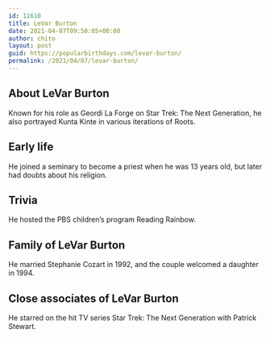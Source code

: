```yaml
---
id: 11610
title: LeVar Burton
date: 2021-04-07T09:50:05+00:00
author: chito
layout: post
guid: https://popularbirthdays.com/levar-burton/
permalink: /2021/04/07/levar-burton/
---
```

<!--Content-->


          
          
## About LeVar Burton



  Known for his role as Geordi La Forge on Star Trek: The Next Generation, he also portrayed Kunta Kinte in various iterations of Roots.

                
                
## Early life



  He joined a seminary to become a priest when he was 13 years old, but later had doubts about his religion.

                
                
## Trivia



  He hosted the PBS children&#8217;s program Reading Rainbow.

                
                
## Family of LeVar Burton



  He married Stephanie Cozart in 1992, and the couple welcomed a daughter in 1994.

                
                
## Close associates of LeVar Burton



  He starred on the hit TV series Star Trek: The Next Generation with Patrick Stewart.

          
          